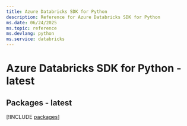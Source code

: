 ```yaml
---
title: Azure Databricks SDK for Python
description: Reference for Azure Databricks SDK for Python
ms.date: 06/24/2025
ms.topic: reference
ms.devlang: python
ms.service: databricks
---
```

# Azure Databricks SDK for Python - latest
## Packages - latest
[!INCLUDE [packages](databricks-index.md)]